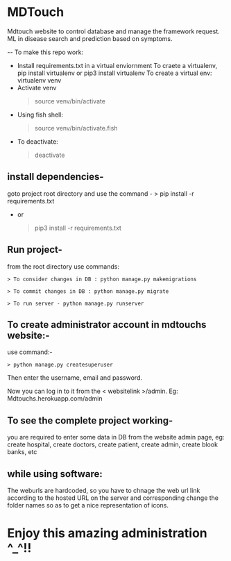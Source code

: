 # MDTouch
Mdtouch website to control database and manage the framework request.
ML in disease search and prediction based on symptoms.

-- To make this repo work:
 - Install requirements.txt in a virtual enviornment
 To craete a virtualenv,
 	pip install virtualenv
 	or
 	pip3 install virtualenv 
 To create a virtual env:
 	virtualenv venv 
 - Activate venv
 	> source venv/bin/activate
 - Using fish shell:
 	> source venv/bin/activate.fish
 - To deactivate:
 	> deactivate

## install dependencies-
goto project root directory and use the command -
	> pip install -r requirements.txt
- or
	> pip3 install -r requirements.txt

## Run project-
from the root directory use commands:

	> To consider changes in DB : python manage.py makemigrations

	> To commit changes in DB : python manage.py migrate

	> To run server - python manage.py runserver

## To create administrator account in mdtouchs website:- 
use command:- 

	> python manage.py createsuperuser

Then enter the username, email and password.

Now you can log in to it from the < websitelink >/admin. Eg: Mdtouchs.herokuapp.com/admin

## To see the complete project working-
you are required to enter some data in DB from the website admin page,
eg: create hospital, create doctors, create patient, create admin, create blook banks, etc

## while using software:
The weburls are hardcoded, so you have to chnage the web url link according to the hosted URL on the server and corresponding change the folder names so as to get a nice representation of icons.

# Enjoy this amazing administration ^_^!!